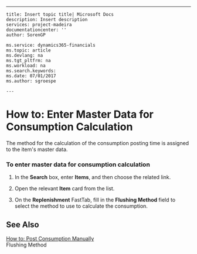 ---
    title: Insert topic title| Microsoft Docs
    description: Insert description
    services: project-madeira
    documentationcenter: ''
    author: SorenGP

    ms.service: dynamics365-financials
    ms.topic: article
    ms.devlang: na
    ms.tgt_pltfrm: na
    ms.workload: na
    ms.search.keywords:
    ms.date: 07/01/2017
    ms.author: sgroespe

    ---
# How to: Enter Master Data for Consumption Calculation
The method for the calculation of the consumption posting time is assigned to the item's master data.  
  
### To enter master data for consumption calculation  
  
1.  In the **Search** box, enter **Items**, and then choose the related link.  
  
2.  Open the relevant **Item** card from the list.  
  
3.  On the **Replenishment** FastTab, fill in the **Flushing Method** field to select the method to use to calculate the consumption.  
  
## See Also  
 [How to: Post Consumption Manually](../how-to-post-consumption-manually.md)   
 Flushing Method